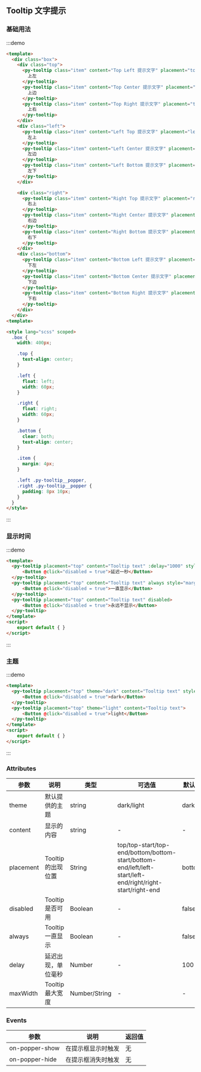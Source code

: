 ## Tooltip 文字提示

### 基础用法

:::demo

```html
<template>
  <div class="box">
    <div class="top">
      <py-tooltip class="item" content="Top Left 提示文字" placement="top-start">
        上左
      </py-tooltip>
      <py-tooltip class="item" content="Top Center 提示文字" placement="top">
        上边
      </py-tooltip>
      <py-tooltip class="item" content="Top Right 提示文字" placement="top-end">
        上右
      </py-tooltip>
    </div>
    <div class="left">
      <py-tooltip class="item" content="Left Top 提示文字" placement="left-start">
        左上
      </py-tooltip>
      <py-tooltip class="item" content="Left Center 提示文字" placement="left">
        左边
      </py-tooltip>
      <py-tooltip class="item" content="Left Bottom 提示文字" placement="left-end">
        左下
      </py-tooltip>
    </div>

    <div class="right">
      <py-tooltip class="item" content="Right Top 提示文字" placement="right-start">
        右上
      </py-tooltip>
      <py-tooltip class="item" content="Right Center 提示文字" placement="right">
        右边
      </py-tooltip>
      <py-tooltip class="item" content="Right Bottom 提示文字" placement="right-end">
        右下
      </py-tooltip>
    </div>
    <div class="bottom">
      <py-tooltip class="item" content="Bottom Left 提示文字" placement="bottom-start">
        下左
      </py-tooltip>
      <py-tooltip class="item" content="Bottom Center 提示文字" placement="bottom">
        下边
      </py-tooltip>
      <py-tooltip class="item" content="Bottom Right 提示文字" placement="bottom-end">
        下右
      </py-tooltip>
    </div>
  </div>
<template>

<style lang="scss" scoped>
  .box {
    width: 400px;

    .top {
      text-align: center;
    }

    .left {
      float: left;
      width: 60px;
    }

    .right {
      float: right;
      width: 60px;
    }

    .bottom {
      clear: both;
      text-align: center;
    }

    .item {
      margin: 4px;
    }

    .left .py-tooltip__popper,
    .right .py-tooltip__popper {
      padding: 8px 10px;
    }
  }
</style>
```
:::


### 显示时间

:::demo

```html
<template>
  <py-tooltip placement="top" content="Tooltip text" :delay="1000" style="margin-right: 50px;">
      <Button @click="disabled = true">延迟一秒</Button>
  </py-tooltip>
  <py-tooltip placement="top" content="Tooltip text" always style="margin-right: 50px;">
      <Button @click="disabled = true">一直显示</Button>
  </py-tooltip>
  <py-tooltip placement="top" content="Tooltip text" disabled>
      <Button @click="disabled = true">永远不显示</Button>
  </py-tooltip>
</template>
<script>
    export default { }
</script>
```

:::


### 主题

:::demo

```html
<template>
  <py-tooltip placement="top" theme="dark" content="Tooltip text" style="margin-right: 50px;">
      <Button @click="disabled = true">dark</Button>
  </py-tooltip>
  <py-tooltip placement="top" theme="light" content="Tooltip text">
      <Button @click="disabled = true">light</Button>
  </py-tooltip>
</template>
<script>
    export default { }
</script>
```

:::

### Attributes

| 参数            | 说明                        | 类型           | 可选值 | 默认值 |
| ----------     | --------------------------- | ---------------| ------ | ----- |
| theme      | 默认提供的主题              | string         |    dark/light    |   dark    |
| content | 显示的内容 | string         |     -   | - |
| placement            | Tooltip 的出现位置       | String        | top/top-start/top-end/bottom/bottom-start/bottom-end/left/left-start/left-end/right/right-start/right-end |bottom|
| disabled | Tooltip 是否可用 | Boolean         |     -   | false |
| always | Tooltip 一直显示 | Boolean         |     -   | false |
| delay | 延迟出现，单位毫秒 | Number         |     -   | 100 |
| maxWidth | Tooltip最大宽度 | Number/String       |     -   | - |

### Events

| 参数            | 说明                        |  返回值
| ----------     | --------------------------- | ---------------|
| on-popper-show | 在提示框显示时触发 | 无         |
| on-popper-hide | 在提示框消失时触发 | 无         |
